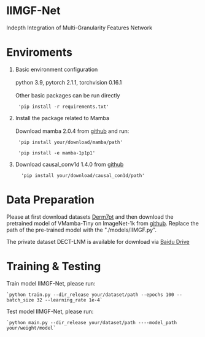 # IIMGF-Net
Indepth Integration of Multi-Granularity Features Network

# Enviroments
1. Basic environment configuration<br><br>python 3.9, pytorch 2.1.1, torchvision 0.16.1<br><br>Other basic packages can be run directly
    
        'pip install -r requirements.txt'
2. Install the package related to Mamba<br><br>Download mamba 2.0.4 from [github](https://github.com/state-spaces/mamba/releases/tag/v2.0.4) and run:

        'pip install your/download/mamba/path'

        'pip install -e mamba-1p1p1'
3. Download causal_conv1d 1.4.0 from [github](https://github.com/Dao-AILab/causal-conv1d/releases/tag/v1.4.0)

         'pip install your/download/causal_con1d/path'


# Data Preparation
Please at first download datasets [Derm7pt](https://derm.cs.sfu.ca/Download.html) and then download the pretrained model of 
VMamba-Tiny on ImageNet-1k from [github](https://github.com/MzeroMiko/VMamba). Replace the path of the pre-trained model with the "./models/IIMGF.py".

The private dataset DECT-LNM is available for download via [Baidu Drive](https://pan.baidu.com/s/1nkbHR8IlUPoBWTv9xvZVNg?pwd=udk8)

     
# Training & Testing

Train model IIMGF-Net, please run:


    `python train.py --dir_release your/dataset/path --epochs 100 --batch_size 32 --learning_rate 1e-4`

Test model IIMGF-Net, please run:

    `python main.py --dir_release your/dataset/path ----model_path your/weight/model`
     

[//]: # (# Contact)

[//]: # (For any questions, feel free to contact: `wuyli29@mail2.sysu2.edu.cn`)